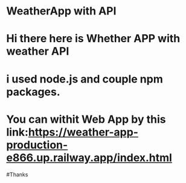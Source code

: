 # WeatherApp with API 
# Hi there here is Whether APP with weather API 
# i used node.js and couple npm packages.
# You can withit Web App by this link:https://weather-app-production-e866.up.railway.app/index.html
#Thanks
